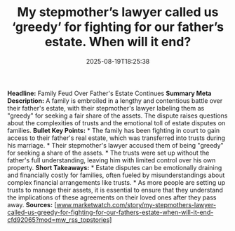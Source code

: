 ﻿---
title: "My stepmother’s lawyer called us ‘greedy’ for fighting for our father’s estate. When will it end?"
date: "2025-08-19T18:25:38"
category: "Markets"
summary: ""
slug: "my stepmothers lawyer called us greedy for fighting for our "
source_urls:
  - "https://www.marketwatch.com/story/my-stepmothers-lawyer-called-us-greedy-for-fighting-for-our-fathers-estate-when-will-it-end-cfd92065?mod=mw_rss_topstories"
seo:
  title: "My stepmother’s lawyer called us ‘greedy’ for fighting for our father’s estate. When will it end? | Hash n Hedge"
  description: ""
  keywords: ["news", "markets", "brief"]
---
**Headline:** Family Feud Over Father's Estate Continues  **Summary Meta Description:** A family is embroiled in a lengthy and contentious battle over their father's estate, with their stepmother's lawyer labeling them as "greedy" for seeking a fair share of the assets. The dispute raises questions about the complexities of trusts and the emotional toll of estate disputes on families.  **Bullet Key Points:**  * The family has been fighting in court to gain access to their father's real estate, which was transferred into trusts during his marriage. * Their stepmother's lawyer accused them of being "greedy" for seeking a share of the assets. * The trusts were set up without the father's full understanding, leaving him with limited control over his own property.  **Short Takeaways:**  * Estate disputes can be emotionally draining and financially costly for families, often fueled by misunderstandings about complex financial arrangements like trusts. * As more people are setting up trusts to manage their assets, it is essential to ensure that they understand the implications of these agreements on their loved ones after they pass away.  **Sources:** [www.marketwatch.com/story/my-stepmothers-lawyer-called-us-greedy-for-fighting-for-our-fathers-estate-when-will-it-end-cfd92065?mod=mw_rss_topstories] 
